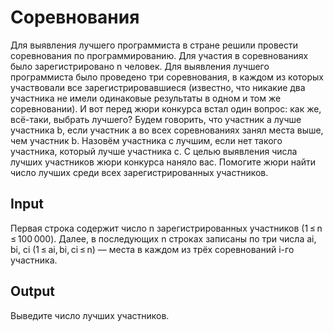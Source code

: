 # Соревнования
Для выявления лучшего программиста в стране решили провести соревнования по программированию. Для участия в соревнованиях было зарегистрировано n человек. Для выявления лучшего программиста было проведено три соревнования, в каждом из которых участвовали все зарегистрировавшиеся (известно, что никакие два участника не имели одинаковые результаты в одном и том же соревновании). И вот перед жюри конкурса встал один вопрос: как же, всё-таки, выбрать лучшего? Будем говорить, что участник a лучше участника b, если участник a во всех соревнованиях занял места выше, чем участник b. Назовём участника c лучшим, если нет такого участника, который лучше участника c. С целью выявления числа лучших участников жюри конкурса наняло вас. Помогите жюри найти число лучших среди всех зарегистрированных участников.

## Input
Первая строка содержит число n зарегистрированных участников (1 ≤ n ≤ 100 000). Далее, в последующих n строках записаны по три числа ai, bi, ci (1 ≤ ai, bi, ci ≤ n) — места в каждом из трёх соревнований i-го участника.

## Output
Выведите число лучших участников.
